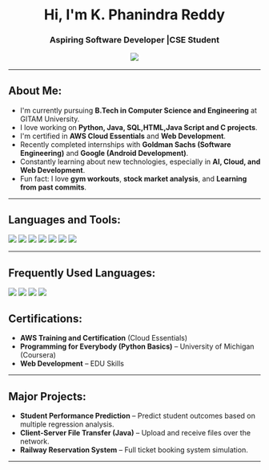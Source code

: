 <h1 align="center">Hi, I'm K. Phanindra Reddy</h1>
<h3 align="center">Aspiring Software Developer |CSE Student

<p align="center">
  <img src="https://readme-typing-svg.herokuapp.com/?lines=Welcome+to+my+GitHub+Profile!;Passionate+about+Technology;Eager+to+Learn+and+Grow!&center=true&width=500&height=45">
</p>
  
---     
     
##  About Me:    
-  I'm currently pursuing **B.Tech in Computer Science and Engineering** at GITAM University.
-  I love working on **Python, Java, SQL,HTML,Java Script and C projects**.
-  I'm certified in **AWS Cloud Essentials** and **Web Development**.
-  Recently completed internships with **Goldman Sachs (Software Engineering)** and **Google (Android Development)**.   
-  Constantly learning about new technologies, especially in **AI, Cloud, and Web Development**.
-  Fun fact: I love **gym workouts**, **stock market analysis**, and **Learning from past commits**.
  
--- 
  
##  Languages and Tools: 
<p align="left"> 
  <img src="https://img.shields.io/badge/C-00599C?style=for-the-badge&logo=c&logoColor=white" />
  <img src="https://img.shields.io/badge/Java-007396?style=for-the-badge&logo=java&logoColor=white" />
  <img src="https://img.shields.io/badge/Python-3776AB?style=for-the-badge&logo=python&logoColor=white" />
  <img src="https://img.shields.io/badge/SQL-003B57?style=for-the-badge&logo=sqlite&logoColor=white" />
  <img src="https://img.shields.io/badge/HTML-E34F26?style=for-the-badge&logo=html5&logoColor=white" />
  <img src="https://img.shields.io/badge/CSS-1572B6?style=for-the-badge&logo=css3&logoColor=white" />
  <img src="https://img.shields.io/badge/JavaScript-F7DF1E?style=for-the-badge&logo=javascript&logoColor=black" />
</p>

---
##  Frequently Used Languages:
<p align="left">
  <img src="https://img.shields.io/badge/HTML5-E34F26?style=for-the-badge&logo=html5&logoColor=white" />
  <img src="https://img.shields.io/badge/JavaScript-F7DF1E?style=for-the-badge&logo=javascript&logoColor=black" />
  <img src="https://img.shields.io/badge/Python-3776AB?style=for-the-badge&logo=python&logoColor=white" />
  <img src="https://img.shields.io/badge/Java-007396?style=for-the-badge&logo=java&logoColor=white" />
</p>

##  Certifications:

- **AWS Training and Certification** (Cloud Essentials) 
- **Programming for Everybody (Python Basics)** – University of Michigan (Coursera)
- **Web Development** – EDU Skills 
 
--- 

##  Major Projects:
-  **Student Performance Prediction** – Predict student outcomes based on multiple regression analysis.
-  **Client-Server File Transfer (Java)** – Upload and receive files over the network.
-  **Railway Reservation System** – Full ticket booking system simulation.

---  



 
